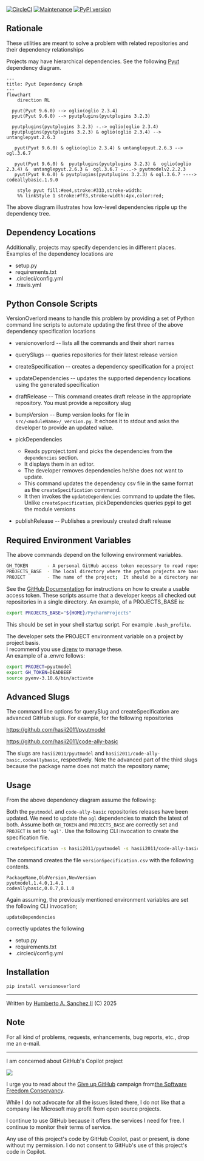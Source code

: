 [![CircleCI](https://dl.circleci.com/status-badge/img/gh/hasii2011/versionoverlord/tree/master.svg?style=shield)](https://dl.circleci.com/status-badge/redirect/gh/hasii2011/versionoverlord/tree/master)
[![Maintenance](https://img.shields.io/badge/Maintained%3F-yes-green.svg)](https://GitHub.com/Naereen/StrapDown.js/graphs/commit-activity)
[![PyPI version](https://badge.fury.io/py/versionoverlord.svg)](https://badge.fury.io/py/versionoverlord)

## Rationale

These utilities are meant to solve a problem with related repositories and their dependency relationships

Projects may have hierarchical dependencies.  See the following [Pyut](https://github.com/hasii2011/PyUt) dependency diagram. 



```mermaid
---
title: Pyut Dependency Graph
---
flowchart
	direction RL
	
  pyut(Pyut 9.6.0) --> oglio(oglio 2.3.4)
  pyut(Pyut 9.6.0) --> pyutplugins(pyutplugins 3.2.3)
  
  pyutplugins(pyutplugins 3.2.3) -.-> oglio(oglio 2.3.4)
  pyutplugins(pyutplugins 3.2.3) & oglio(oglio 2.3.4) --> untanglepyut.2.6.3

   pyut(Pyut 9.6.0) & oglio(oglio 2.3.4) & untanglepyut.2.6.3 --> ogl.3.6.7
   
   pyut(Pyut 9.6.0) &  pyutplugins(pyutplugins 3.2.3) &  oglio(oglio 2.3.4) &  untanglepyut.2.6.3 &  ogl.3.6.7 -...-> pyutmodelv2.2.2.3
   pyut(Pyut 9.6.0) & pyutplugins(pyutplugins 3.2.3) & ogl.3.6.7 ----> codeallybasic.1.9.0

    style pyut fill:#ee4,stroke:#333,stroke-width:
    %% linkStyle 1 stroke:#ff3,stroke-width:4px,color:red;
```

The above diagram illustrates how low-level dependencies ripple up the dependency tree.  

## Dependency Locations

Additionally, projects may specify dependencies in different places.  Examples of the dependency locations are

* setup.py
* requirements.txt
* .circleci/config.yml
* .travis.yml



## Python Console Scripts

VersionOverlord means to handle this problem by providing a set of Python command line scripts to automate updating the first three of the above dependency specification locations

* versionoverlord     -- lists all the commands and their short names
* querySlugs          -- queries repositories for their latest release version
* createSpecification -- creates a dependency specification for a project 
* updateDependencies  -- updates the supported dependency locations using the generated specification
* draftRelease        -- This command creates draft release in the appropriate repository.  You must provide a repository slug
* bumpVersion         -- Bump version looks for file in `src/<moduleName>/_version.py`.  It echoes it to stdout and asks the developer to provide an updated value.
* pickDependencies 
    * Reads pyproject.toml and picks the dependencies from the `dependencies` section.  
    * It displays them in an editor.
    * The developer removes dependencies he/she does not want to update.  
    * This command updates the dependency csv file in the same format as the `createSpecification` command.
    * It then invokes the `updateDependencies` command to update the files.  Unlike `createSpecification`, pickDependencies queries pypi to get the module versions
    
* publishRelease -- Publishes a previously created draft release



## Required Environment Variables

The above commands depend on the following environment variables.

```bash
GH_TOKEN       - A personal GitHub access token necessary to read repository release information
PROJECTS_BASE  - The local directory where the python projects are based
PROJECT        - The name of the project;  It should be a directory name
```

See the [GitHub Documentation](https://docs.github.com/en/authentication/keeping-your-account-and-data-secure/creating-a-personal-access-token) for instructions on how to create a usable access token.  These scripts assume  that a developer keeps all checked out repositories in a single directory.  An example, of a PROJECTS_BASE is:

```bash
export PROJECTS_BASE="${HOME}/PycharmProjects" 
```

This should be set in your shell startup script.  For example `.bash_profile`.

The developer sets the PROJECT environment variable on a project by project basis.  
I recommend you use [direnv](https://direnv.net) to manage these.  
An example of a .envrc follows:

```bash
export PROJECT=pyutmodel
export GH_TOKEN=DEADBEEF
source pyenv-3.10.6/bin/activate
```

## Advanced Slugs

The command line options for querySlug and createSpecification are advanced GitHub slugs.  For example, for the following repositories

https://github.com/hasii2011/pyutmodel

https://github.com/hasii2011/code-ally-basic

The slugs are `hasii2011/pyutmodel`  and `hasii2011/code-ally-basic,codeallybasic`, respectively.
Note the advanced part of the third slugs because the package name does not match the repository name;  



## Usage

From the above dependency diagram assume the following:

Both the `pyutmodel` and `code-ally-basic` repositories releases have been updated.  We need to update the `ogl` dependencies to match the latest of both.  Assume both `GH_TOKEN` and `PROJECTS_BASE` are correctly set and `PROJECT` is set to `'ogl'`.  Use the following CLI invocation to create the specification file.

```bash
createSpecification -s hasii2011/pyutmodel -s hasii2011/code-ally-basic,codeallybasic
```

The command creates the file `versionSpecification.csv` with the following contents.

```
PackageName,OldVersion,NewVersion
pyutmodel,1.4.0,1.4.1
codeallybasic,0.0.7,0.1.0                   
```

Again assuming, the previously mentioned environment variables are set the following CLI invocation;

```
updateDependencies
```

correctly updates the following

* setup.py
* requirements.txt
* .circleci/config.yml

## Installation

```
pip install versionoverlord
```
___

Written by <a href="mailto:email@humberto.a.sanchez.ii@gmail.com?subject=Hello Humberto">Humberto A. Sanchez II</a>  (C) 2025


## Note
For all kind of problems, requests, enhancements, bug reports, etc., drop me an e-mail.


---
I am concerned about GitHub's Copilot project

![](https://github.com/hasii2011/code-ally-basic/blob/master/developer/SillyGitHub.png)

I urge you to read about the [Give up GitHub](https://GiveUpGitHub.org) campaign from[the Software Freedom Conservancy](https://sfconservancy.org).

While I do not advocate for all the issues listed there, I do not like that a company like Microsoft may profit from open source projects.

I continue to use GitHub because it offers the services I need for free.  I continue to monitor their terms of service.

Any use of this project's code by GitHub Copilot, past or present, is done without my permission.  I do not consent to GitHub's use of this project's code in Copilot.
